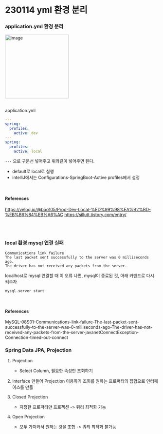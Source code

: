# 230114 yml 환경 분리

### application.yml 환경 분리

<img width="209" alt="image" src="https://user-images.githubusercontent.com/61377122/212475649-b87d849c-efe0-477d-8aa6-ba3efe7a79da.png">

<br/>
<br/>

application.yml

```yml
---
spring:
  profiles:
    active: dev
---
spring:
  profiles:
    active: local
```

`---` 으로 구분선 넣어주고 위와같이 넣어주면 된다.

- default로 local로 실행
- intelliJ에서는 Configurations-SpringBoot-Active profiles에서 설정

<br/>

#### References

https://velog.io/@boo105/Prod-Dev-Local-%ED%99%98%EA%B2%BD-%EB%B6%84%EB%A6%AC
https://sillutt.tistory.com/entry/

<br/>
<br/>

### local 환경 mysql 연결 실패

```
Communications link failure
The last packet sent successfully to the server was 0 milliseconds ago.
The driver has not received any packets from the server.
```

localhost로 mysql 연결할 때 이 오류 나면, mysql이 종료된 것, 아래 커멘드로 다시 켜주자

```
mysql.server start
```

<br/>

#### References

MySQL-08S01-Communications-link-failure-The-last-packet-sent-successfully-to-the-server-was-0-milliseconds-ago-The-driver-has-not-received-any-packets-from-the-server-javanetConnectException-Connection-timed-out-connect

### Spring Data JPA, Projection

1. Projection

   - Select Column, 필요한 속성만 조회하기

2. Interface 만들어 Projection 이용하기
   조회를 원하는 프로퍼티의 집합으로 인터페이스를 만듦

3. Closed Projection

   - 지정한 프로퍼티만 프로젝션 -> 쿼리 최적화 가능

4. Open Projection
   - 모두 가져와서 원하는 것을 조합 -> 쿼리 최적화 불가능

